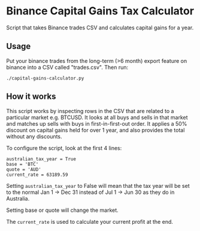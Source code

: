 # Binance Capital Gains Tax Calculator

Script that takes Binance trades CSV and calculates capital gains for a year.

## Usage

Put your binance trades from the long-term (>6 month) export feature on binance
into a CSV called "trades.csv". Then run:

    ./capital-gains-calculator.py

## How it works

This script works by inspecting rows in the CSV that are related to a
particular market e.g. BTCUSD. It looks at all buys and sells in that market
and matches up sells with buys in first-in-first-out order. It applies a 50%
discount on capital gains held for over 1 year, and also provides the total
without any discounts.

To configure the script, look at the first 4 lines:

    australian_tax_year = True
    base = 'BTC'
    quote = 'AUD'
    current_rate = 63189.59

Setting `australian_tax_year` to False will mean that the tax year will be set
to the normal Jan 1 -> Dec 31 instead of Jul 1 -> Jun 30 as they do in
Australia.

Setting base or quote will change the market.

The `current_rate` is used to calculate your current profit at the end.
